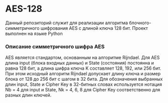 # AES-128
Данный репозиторий служит для реализации алгоритма блочного-симметричного шифрования AES с длиной ключа 128 бит. Проект выполнен на языке Python

### Описание симметричного шифра AES
AES является стандартом, основанным на алгоритме Rijndael. Для AES длина input
(блока входных данных) и State (состояния) постоянна и равна 128 бит, а длина шифра
ключа K составляет 128, 192, или 256 бит. При этом исходный алгоритм Rijndael
допускает длину ключа и размер блока от 128 до 256 бит с шагом в 32 бита. Для
обозначения выбранных длин input, State и Cipher Key в 32-битных словах используется
нотация Nb = 4 для input и State, Nk = 4, 6, 8 для Cipher Key соответственно для разных
длин ключей.


